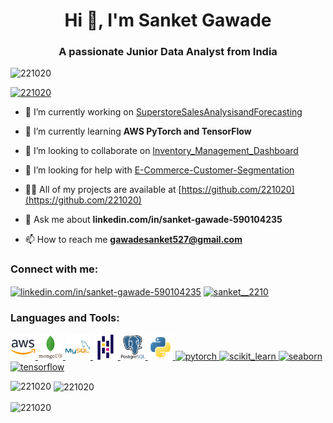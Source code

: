<h1 align="center">Hi 👋, I'm Sanket Gawade</h1>
<h3 align="center">A passionate Junior Data Analyst from India</h3>

<p align="left"> <img src="https://komarev.com/ghpvc/?username=221020&label=Profile%20views&color=0e75b6&style=flat" alt="221020" /> </p>

<p align="left"> <a href="https://github.com/ryo-ma/github-profile-trophy"><img src="https://github-profile-trophy.vercel.app/?username=221020" alt="221020" /></a> </p>

- 🔭 I’m currently working on [SuperstoreSalesAnalysisandForecasting](https://github.com/221020/SuperstoreSalesAnalysisandForecasting.git)

- 🌱 I’m currently learning **AWS PyTorch and TensorFlow**

- 👯 I’m looking to collaborate on [Inventory_Management_Dashboard](https://github.com/221020/Inventory_Management_Dashboard.git)

- 🤝 I’m looking for help with [E-Commerce-Customer-Segmentation](https://github.com/221020/E-Commerce-Customer-Segmentation.git)

- 👨‍💻 All of my projects are available at [https://github.com/221020](https://github.com/221020)

- 💬 Ask me about **linkedin.com/in/sanket-gawade-590104235**

- 📫 How to reach me **gawadesanket527@gmail.com**

<h3 align="left">Connect with me:</h3>
<p align="left">
<a href="https://linkedin.com/in/linkedin.com/in/sanket-gawade-590104235" target="blank"><img align="center" src="https://raw.githubusercontent.com/rahuldkjain/github-profile-readme-generator/master/src/images/icons/Social/linked-in-alt.svg" alt="linkedin.com/in/sanket-gawade-590104235" height="30" width="40" /></a>
<a href="https://instagram.com/sanket__2210" target="blank"><img align="center" src="https://raw.githubusercontent.com/rahuldkjain/github-profile-readme-generator/master/src/images/icons/Social/instagram.svg" alt="sanket__2210" height="30" width="40" /></a>
</p>

<h3 align="left">Languages and Tools:</h3>
<p align="left"> <a href="https://aws.amazon.com" target="_blank" rel="noreferrer"> <img src="https://raw.githubusercontent.com/devicons/devicon/master/icons/amazonwebservices/amazonwebservices-original-wordmark.svg" alt="aws" width="40" height="40"/> </a> <a href="https://www.mongodb.com/" target="_blank" rel="noreferrer"> <img src="https://raw.githubusercontent.com/devicons/devicon/master/icons/mongodb/mongodb-original-wordmark.svg" alt="mongodb" width="40" height="40"/> </a> <a href="https://www.mysql.com/" target="_blank" rel="noreferrer"> <img src="https://raw.githubusercontent.com/devicons/devicon/master/icons/mysql/mysql-original-wordmark.svg" alt="mysql" width="40" height="40"/> </a> <a href="https://pandas.pydata.org/" target="_blank" rel="noreferrer"> <img src="https://raw.githubusercontent.com/devicons/devicon/2ae2a900d2f041da66e950e4d48052658d850630/icons/pandas/pandas-original.svg" alt="pandas" width="40" height="40"/> </a> <a href="https://www.postgresql.org" target="_blank" rel="noreferrer"> <img src="https://raw.githubusercontent.com/devicons/devicon/master/icons/postgresql/postgresql-original-wordmark.svg" alt="postgresql" width="40" height="40"/> </a> <a href="https://www.python.org" target="_blank" rel="noreferrer"> <img src="https://raw.githubusercontent.com/devicons/devicon/master/icons/python/python-original.svg" alt="python" width="40" height="40"/> </a> <a href="https://pytorch.org/" target="_blank" rel="noreferrer"> <img src="https://www.vectorlogo.zone/logos/pytorch/pytorch-icon.svg" alt="pytorch" width="40" height="40"/> </a> <a href="https://scikit-learn.org/" target="_blank" rel="noreferrer"> <img src="https://upload.wikimedia.org/wikipedia/commons/0/05/Scikit_learn_logo_small.svg" alt="scikit_learn" width="40" height="40"/> </a> <a href="https://seaborn.pydata.org/" target="_blank" rel="noreferrer"> <img src="https://seaborn.pydata.org/_images/logo-mark-lightbg.svg" alt="seaborn" width="40" height="40"/> </a> <a href="https://www.tensorflow.org" target="_blank" rel="noreferrer"> <img src="https://www.vectorlogo.zone/logos/tensorflow/tensorflow-icon.svg" alt="tensorflow" width="40" height="40"/> </a> </p>

<p><img align="left" src="https://github-readme-stats.vercel.app/api/top-langs?username=221020&show_icons=true&locale=en&layout=compact" alt="221020" /></p>

<p>&nbsp;<img align="center" src="https://github-readme-stats.vercel.app/api?username=221020&show_icons=true&locale=en" alt="221020" /></p>

<p><img align="center" src="https://github-readme-streak-stats.herokuapp.com/?user=221020&" alt="221020" /></p>
